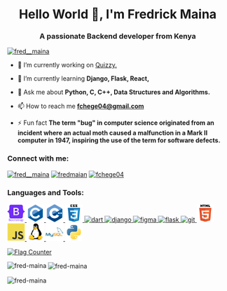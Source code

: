 <h1 align="center">Hello World 👋, I'm Fredrick Maina</h1>
<h3 align="center">A passionate Backend developer from Kenya</h3>

<p align="left"> <a href="https://twitter.com/fred__maina" target="blank"><img src="https://img.shields.io/twitter/follow/fred__maina?logo=twitter&style=for-the-badge" alt="fred__maina" /></a> </p>

- 🔭 I’m currently working on [Quizzy.](https://github.com/fred-maina/Quizzy-Backend)

- 🌱 I’m currently learning **Django, Flask, React,**

- 💬 Ask me about **Python, C, C++, Data Structures and Algorithms.**

- 📫 How to reach me **fchege04@gmail.com**

- ⚡ Fun fact **The term "bug" in computer science originated from an incident where an actual moth caused a malfunction in a Mark II computer in 1947, inspiring the use of the term for software defects.**

<h3 align="left">Connect with me:</h3>
<p align="left">
<a href="https://twitter.com/fred__maina" target="blank"><img align="center" src="https://raw.githubusercontent.com/rahuldkjain/github-profile-readme-generator/master/src/images/icons/Social/twitter.svg" alt="fred__maina" height="30" width="40" /></a>
<a href="https://linkedin.com/in/fredmaian" target="blank"><img align="center" src="https://raw.githubusercontent.com/rahuldkjain/github-profile-readme-generator/master/src/images/icons/Social/linked-in-alt.svg" alt="fredmaian" height="30" width="40" /></a>
<a href="https://www.hackerrank.com/fchege04" target="blank"><img align="center" src="https://raw.githubusercontent.com/rahuldkjain/github-profile-readme-generator/master/src/images/icons/Social/hackerrank.svg" alt="fchege04" height="30" width="40" /></a>
</p>
<h3 align="left">Languages and Tools:</h3>
<p align="left"> <a href="https://getbootstrap.com" target="_blank" rel="noreferrer"> <img src="https://raw.githubusercontent.com/devicons/devicon/master/icons/bootstrap/bootstrap-plain-wordmark.svg" alt="bootstrap" width="40" height="40"/> </a> <a href="https://www.cprogramming.com/" target="_blank" rel="noreferrer"> <img src="https://raw.githubusercontent.com/devicons/devicon/master/icons/c/c-original.svg" alt="c" width="40" height="40"/> </a> <a href="https://www.w3schools.com/cpp/" target="_blank" rel="noreferrer"> <img src="https://raw.githubusercontent.com/devicons/devicon/master/icons/cplusplus/cplusplus-original.svg" alt="cplusplus" width="40" height="40"/> </a> <a href="https://www.w3schools.com/css/" target="_blank" rel="noreferrer"> <img src="https://raw.githubusercontent.com/devicons/devicon/master/icons/css3/css3-original-wordmark.svg" alt="css3" width="40" height="40"/> </a> <a href="https://dart.dev" target="_blank" rel="noreferrer"> <img src="https://www.vectorlogo.zone/logos/dartlang/dartlang-icon.svg" alt="dart" width="40" height="40"/> </a> <a href="https://www.djangoproject.com/" target="_blank" rel="noreferrer"> <img src="https://cdn.worldvectorlogo.com/logos/django.svg" alt="django" width="40" height="40"/> </a> <a href="https://www.figma.com/" target="_blank" rel="noreferrer"> <img src="https://www.vectorlogo.zone/logos/figma/figma-icon.svg" alt="figma" width="40" height="40"/> </a> <a href="https://flask.palletsprojects.com/" target="_blank" rel="noreferrer"> <img src="https://www.vectorlogo.zone/logos/pocoo_flask/pocoo_flask-icon.svg" alt="flask" width="40" height="40"/> </a> <a href="https://git-scm.com/" target="_blank" rel="noreferrer"> <img src="https://www.vectorlogo.zone/logos/git-scm/git-scm-icon.svg" alt="git" width="40" height="40"/> </a> <a href="https://www.w3.org/html/" target="_blank" rel="noreferrer"> <img src="https://raw.githubusercontent.com/devicons/devicon/master/icons/html5/html5-original-wordmark.svg" alt="html5" width="40" height="40"/> </a> <a href="https://developer.mozilla.org/en-US/docs/Web/JavaScript" target="_blank" rel="noreferrer"> <img src="https://raw.githubusercontent.com/devicons/devicon/master/icons/javascript/javascript-original.svg" alt="javascript" width="40" height="40"/> </a> <a href="https://www.linux.org/" target="_blank" rel="noreferrer"> <img src="https://raw.githubusercontent.com/devicons/devicon/master/icons/linux/linux-original.svg" alt="linux" width="40" height="40"/> </a> <a href="https://www.mysql.com/" target="_blank" rel="noreferrer"> <img src="https://raw.githubusercontent.com/devicons/devicon/master/icons/mysql/mysql-original-wordmark.svg" alt="mysql" width="40" height="40"/> </a> <a href="https://www.python.org" target="_blank" rel="noreferrer"> <img src="https://raw.githubusercontent.com/devicons/devicon/master/icons/python/python-original.svg" alt="python" width="40" height="40"/> </a> </p>
<a href="https://info.flagcounter.com/PUDr"><img src="https://s11.flagcounter.com/count2/PUDr/bg_FFFFFF/txt_000000/border_CCCCCC/columns_2/maxflags_10/viewers_0/labels_0/pageviews_0/flags_0/percent_0/" alt="Flag Counter" border="0"></a>
<p><img align="left" src="https://github-readme-stats.vercel.app/api/top-langs?username=fred-maina&show_icons=true&locale=en&layout=compact" alt="fred-maina" /></p>

<p>&nbsp;<img align="center" src="https://github-readme-stats.vercel.app/api?username=fred-maina&show_icons=true&locale=en" alt="fred-maina" /></p>

<p><img align="center" src="https://github-readme-streak-stats.herokuapp.com/?user=fred-maina&" alt="fred-maina" /></p>
